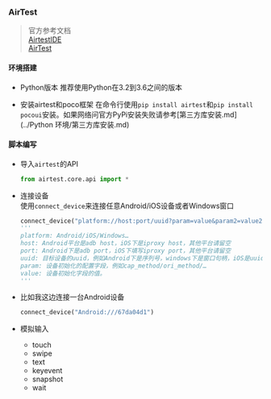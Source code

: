 ### AirTest 
>官方参考文档  
>[AirtestIDE](http://airtest.netease.com/docs/docs_AirtestIDE-zh_CN/)  
>[AirTest](https://airtest.readthedocs.io/zh_CN/latest/index.html)

#### 环境搭建
- Python版本
推荐使用Python在3.2到3.6之间的版本

- 安装airtest和poco框架
在命令行使用`pip install airtest`和`pip install pocoui`安装。如果网络问官方PyPi安装失败请参考[第三方库安装.md](../Python 环境/第三方库安装.md)

#### 脚本编写
- 导入`airtest`的API
    ```python
    from airtest.core.api import *
    ```
- 连接设备  
使用`connect_device`来连接任意Android/iOS设备或者Windows窗口
    ```python
    connect_device("platform://host:port/uuid?param=value&param2=value2")
    '''
    platform: Android/iOS/Windows…
    host: Android平台是adb host，iOS下是iproxy host，其他平台请留空
    port: Android下是adb port，iOS下填写iproxy port，其他平台请留空
    uuid: 目标设备的uuid，例如Android下是序列号，windows下是窗口句柄，iOS是uuid
    param: 设备初始化的配置字段，例如cap_method/ori_method/…
    value: 设备初始化字段的值。
    '''
    ```
- 比如我这边连接一台Android设备
    ```python
    connect_device("Android:///67da04d1")
    ```

- 模拟输入
    - touch
    - swipe
    - text
    - keyevent
    - snapshot
    - wait

